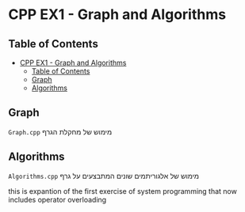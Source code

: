 # CPP EX1 - Graph and Algorithms

## Table of Contents

- [CPP EX1 - Graph and Algorithms](#cpp-ex1---graph-and-algorithms)
  - [Table of Contents](#table-of-contents)
  - [Graph](#graph)
  - [Algorithms](#algorithms)

## Graph

`Graph.cpp` מימוש של מחקלת הגרף

## Algorithms

`Algorithms.cpp` מימוש של אלגוריתמים שונים המתבצעים על גרף

this is expantion of the first exercise of system programming that now includes operator overloading
